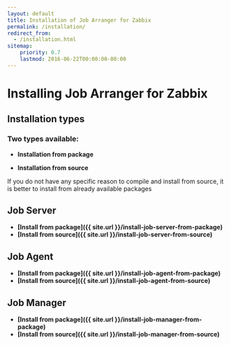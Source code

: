 ```yaml
---
layout: default
title: Installation of Job Arranger for Zabbix
permalink: /installation/
redirect_from:
  - /installation.html
sitemap:
    priority: 0.7
    lastmod: 2016-06-22T00:00:00-00:00
---
```


# <i class="fa fa-cloud-download"></i> Installing Job Arranger for Zabbix

## Installation types

### Two types available:

*   **Installation from package**

*   **Installation from source**

<p class="alert alert-info"> If you do not have any specific reason to compile and install from source, it is better to install from already available packages </p>

## Job Server

*   **[Install from package]({{ site.url }}/install-job-server-from-package)**
*   **[Install from source]({{ site.url }}/install-job-server-from-source)**


## Job Agent

*   **[Install from package]({{ site.url }}/install-job-agent-from-package)**
*   **[Install from source]({{ site.url }}/install-job-agent-from-source)**


## Job Manager

*   **[Install from package]({{ site.url }}/install-job-manager-from-package)**
*   **[Install from source]({{ site.url }}/install-job-manager-from-source)**
